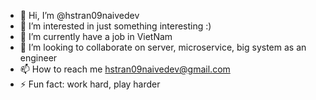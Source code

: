 - 👋 Hi, I’m @hstran09naivedev
- 👀 I’m interested in just something interesting :)
- 🌱 I’m currently have a job in VietNam
- 💞️ I’m looking to collaborate on server, microservice, big system as an engineer
- 📫 How to reach me hstran09naivedev@gmail.com
- ⚡ Fun fact: work hard, play harder

<!---
hstran09naivedev/hstran09naivedev is a ✨ special ✨ repository because its `README.md` (this file) appears on your GitHub profile.
You can click the Preview link to take a look at your changes.
--->
